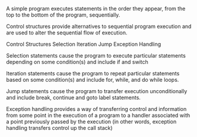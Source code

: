 A simple program executes statements in the order they appear, from the top to the bottom of the program, sequentially.

Control structures provide alternatives to sequential program execution and are used to alter the sequential flow of execution.

Control Structures
  Selection
  Iteration
  Jump
  Exception Handling


Selection statements cause the program to execute particular statements depending on some condition(s) and include if and switch

Iteration statements cause the program to repeat particular statements based on some condition(s) and include for, while, and do while loops.

Jump statements cause the program to transfer execution unconditionally and include break, continue and goto label statements.

Exception handling provides a way of transferring control and information from some point in the execution of a program to a handler associated with a point previously passed by the execution (in other words, exception handling transfers control up the call stack)

